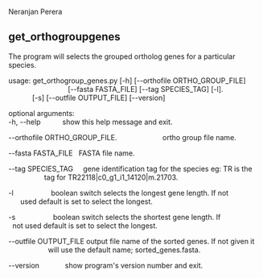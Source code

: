 Neranjan Perera
## get_orthogroupgenes

The program will selects the grouped ortholog genes for a particular species.		

usage: get_orthogroup_genes.py [-h] [--orthofile ORTHO_GROUP_FILE]		
                               [--fasta FASTA_FILE] [--tag SPECIES_TAG] [-l]. 
                               [-s] [--outfile OUTPUT_FILE] [--version] 
                               

optional arguments:  
  -h, --help            show this help message and exit.
  
  --orthofile ORTHO_GROUP_FILE. 
                        ortho group file name. 
                        
  --fasta FASTA_FILE    FASTA file name. 
  
  --tag SPECIES_TAG     gene identification tag for the species eg: TR is the
                        tag for TR22118|c0_g1_i1_14120|m.21703. 
                        
  -l                    boolean switch selects the longest gene length. If not
                        used default is set to select the longest. 
                        
  -s                    boolean switch selects the shortest gene length. If
                        not used default is set to select the longest. 
                        
  --outfile OUTPUT_FILE
                        output file name of the sorted genes. If not given it
                        will use the default name; sorted_genes.fasta. 
                        
  --version             show program's version number and exit. 
